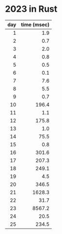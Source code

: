 # 2023 in Rust

| day|time (msec)|
|---:|----------:|
|  1 |       1.9 |
|  2 |       0.7 |
|  3 |       2.0 |
|  4 |       0.8 |
|  5 |       0.5 |
|  6 |       0.1 |
|  7 |       7.6 |
|  8 |       5.5 |
|  9 |       0.7 |
| 10 |     196.4 |
| 11 |       1.1 |
| 12 |     175.8 |
| 13 |       1.0 |
| 14 |      75.5 |
| 15 |       0.8 |
| 16 |     301.6 |
| 17 |     207.3 |
| 18 |     249.1 |
| 19 |       4.5 |
| 20 |     346.5 |
| 21 |    1628.3 |
| 22 |      31.7 |
| 23 |    8567.2 |
| 24 |      20.5 |
| 25 |     234.5 |
